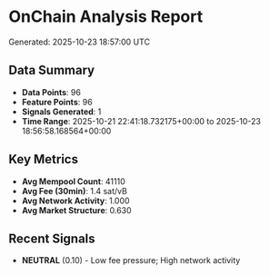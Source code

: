 # OnChain Analysis Report
Generated: 2025-10-23 18:57:00 UTC

## Data Summary
- **Data Points**: 96
- **Feature Points**: 96
- **Signals Generated**: 1
- **Time Range**: 2025-10-21 22:41:18.732175+00:00 to 2025-10-23 18:56:58.168564+00:00

## Key Metrics
- **Avg Mempool Count**: 41110
- **Avg Fee (30min)**: 1.4 sat/vB
- **Avg Network Activity**: 1.000
- **Avg Market Structure**: 0.630

## Recent Signals
- **NEUTRAL** (0.10) - Low fee pressure; High network activity
